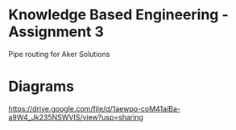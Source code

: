# Knowledge Based Engineering - Assignment 3
Pipe routing for Aker Solutions

# Diagrams 
https://drive.google.com/file/d/1aewpo-coM41aiBa-a9W4_Jk235NSWVIS/view?usp=sharing
